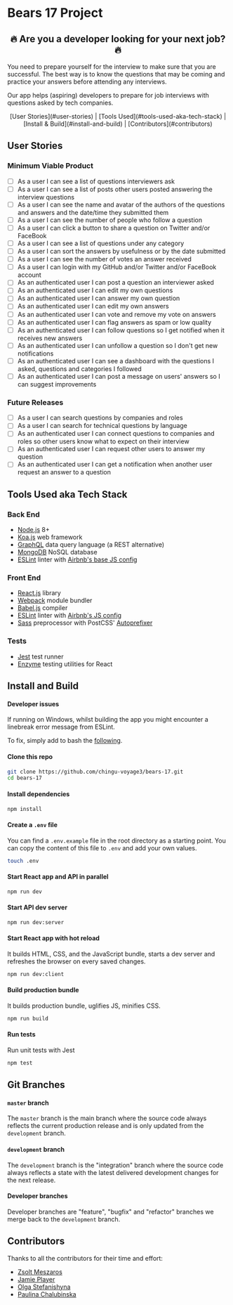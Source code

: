 # Bears 17 Project

<h2 align="center">🔥 Are you a developer looking for your next job? 🔥</h2>

You need to prepare yourself for the interview to make sure that you are successful. The best way is to know the questions that may be coming and practice your answers before attending any interviews.

Our app helps (aspiring) developers to prepare for job interviews with questions asked by tech companies.

<p align="center">
  [User Stories](#user-stories) | [Tools Used](#tools-used-aka-tech-stack) | [Install & Build](#install-and-build) | [Contributors](#contributors)
</p>

## User Stories

### Minimum Viable Product

- [ ] As a user I can see a list of questions interviewers ask
- [ ] As a user I can see a list of posts other users posted answering the interview questions
- [ ] As a user I can see the name and avatar of the authors of the questions and answers and the date/time they submitted them
- [ ] As a user I can see the number of people who follow a question
- [ ] As a user I can click a button to share a question on Twitter and/or FaceBook
- [ ] As a user I can see a list of questions under any category
- [ ] As a user I can sort the answers by usefulness or by the date submitted
- [ ] As a user I can see the number of votes an answer received
- [ ] As a user I can login with my GitHub and/or Twitter and/or FaceBook account
- [ ] As an authenticated user I can post a question an interviewer asked
- [ ] As an authenticated user I can edit my own questions
- [ ] As an authenticated user I can answer my own question
- [ ] As an authenticated user I can edit my own answers
- [ ] As an authenticated user I can vote and remove my vote on answers
- [ ] As an authenticated user I can flag answers as spam or low quality
- [ ] As an authenticated user I can follow questions so I get notified when it receives new answers
- [ ] As an authenticated user I can unfollow a question so I don't get new notifications
- [ ] As an authenticated user I can see a dashboard with the questions I asked, questions and categories I followed
- [ ] As an authenticated user I can post a message on users' answers so I can suggest improvements

### Future Releases

- [ ] As a user I can search questions by companies and roles
- [ ] As a user I can search for technical questions by language
- [ ] As an authenticated user I can connect questions to companies and roles so other users know what to expect on their interview
- [ ] As an authenticated user I can request other users to answer my question
- [ ] As an authenticated user I can get a notification when another user request an answer to a question

## Tools Used aka Tech Stack

### Back End

- [Node.js](https://nodejs.org/en/) 8+
- [Koa.js](http://koajs.com/) web framework
- [GraphQL](http://graphql.org/) data query language (a REST alternative)
- [MongoDB](https://www.mongodb.com/) NoSQL database
- [ESLint](http://eslint.org/) linter with [Airbnb's base JS config](https://github.com/airbnb/javascript/tree/master/packages/eslint-config-airbnb-base)

### Front End

- [React.js](https://facebook.github.io/react/) library
- [Webpack](https://webpack.js.org/) module bundler
- [Babel.js](https://babeljs.io/) compiler
- [ESLint](http://eslint.org/) linter with [Airbnb's JS config](https://github.com/airbnb/javascript)
- [Sass](http://sass-lang.com/) preprocessor with PostCSS' [Autoprefixer](https://github.com/postcss/autoprefixer)

### Tests

- [Jest](https://facebook.github.io/jest/) test runner
- [Enzyme](http://airbnb.io/enzyme/) testing utilities for React

## Install and Build

#### Developer issues

If running on Windows, whilst building the app you might encounter a linebreak error message from ESLint.

To fix, simply add to bash the [following](https://gist.github.com/RadValentin/dd8b9d70448413301e9a274ed54661a5).

#### Clone this repo

``` bash
git clone https://github.com/chingu-voyage3/bears-17.git
cd bears-17
```

#### Install dependencies

``` bash
npm install
```

#### Create a `.env` file

You can find a `.env.example` file in the root directory as a starting point. You can copy the content of this file to `.env` and add your own values.

``` bash
touch .env
```

#### Start React app and API in parallel

``` bash
npm run dev
```

#### Start API dev server

``` bash
npm run dev:server
```

#### Start React app with hot reload

It builds HTML, CSS, and the JavaScript bundle, starts a dev server and refreshes the browser on every saved changes.

``` bash
npm run dev:client
```

#### Build production bundle

It builds production bundle, uglifies JS, minifies CSS.

``` bash
npm run build
```

#### Run tests

Run unit tests with Jest

``` bash
npm test
```

## Git Branches

#### `master` branch

The `master` branch is the main branch where the source code always reflects the current production release and is only updated from the `development` branch.

#### `development` branch

The `development` branch is the "integration" branch where the source code always reflects a state with the latest delivered development changes for the next release.

#### Developer branches

Developer branches are "feature", "bugfix" and "refactor" branches we merge back to the `development` branch.

## Contributors

Thanks to all the contributors for their time and effort:

- [Zsolt Meszaros](https://github.com/zsoltime)
- [Jamie Player](https://github.com/heyjp)
- [Olga Stefanishyna](https://github.com/OStefani)
- [Paulina Chalubinska](https://github.com/pchalubinska)
